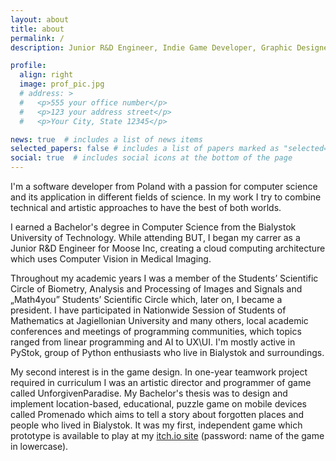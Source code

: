 ```yaml
---
layout: about
title: about
permalink: /
description: Junior R&D Engineer, Indie Game Developer, Graphic Designer. Presumably human.

profile:
  align: right
  image: prof_pic.jpg
  # address: >
  #   <p>555 your office number</p>
  #   <p>123 your address street</p>
  #   <p>Your City, State 12345</p>

news: true  # includes a list of news items
selected_papers: false # includes a list of papers marked as "selected={true}"
social: true  # includes social icons at the bottom of the page
---
```


I'm a software developer from Poland with a passion for computer science and its application in different fields of science. In my work I try to combine technical and artistic approaches to have the best of both worlds. 

I earned a Bachelor's degree in Computer Science from the Bialystok University of Technology. While attending BUT, I began my carrer as a Junior R&D Engineer for Moose Inc, creating a cloud computing architecture which uses Computer Vision in Medical Imaging. 

Throughout my academic years I was a member of the Students’ Scientific Circle of Biometry, Analysis and Processing of Images and Signals and „Math4you” Students’ Scientific Circle which, later on, I became a president. I have participated in Nationwide Session of Students of Mathematics at Jagiellonian University and many others, local academic conferences and meetings of programming communities, which topics ranged from linear programming and AI to UX\UI. I'm mostly active in PyStok, group of Python enthusiasts who live in Bialystok and surroundings.

My second interest is in the game design. In one-year teamwork project required in curriculum I was an artistic director and programmer of game called UnforgivenParadise. My Bachelor's thesis was to design and implement location-based, educational, puzzle game on mobile devices called Promenado which aims to tell a story about forgotten places and people who lived in Bialystok. It was my first, independent game which prototype is available to play at my [itch.io site][promenado] (password: name of the game in lowercase).

[promenado]: https://hirohideyoshi.itch.io/promenado